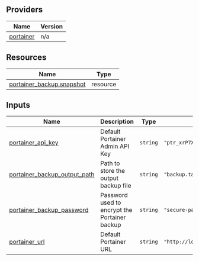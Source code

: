 <!-- BEGIN_TF_DOCS -->


## Providers

| Name | Version |
|------|---------|
| <a name="provider_portainer"></a> [portainer](#provider\_portainer) | n/a |

## Resources

| Name | Type |
|------|------|
| [portainer_backup.snapshot](https://registry.terraform.io/providers/portainer/portainer/latest/docs/resources/backup) | resource |

## Inputs

| Name | Description | Type | Default | Required |
|------|-------------|------|---------|:--------:|
| <a name="input_portainer_api_key"></a> [portainer\_api\_key](#input\_portainer\_api\_key) | Default Portainer Admin API Key | `string` | `"ptr_xrP7XWqfZEOoaCJRu5c8qKaWuDtVc2Zb07Q5g22YpS8="` | no |
| <a name="input_portainer_backup_output_path"></a> [portainer\_backup\_output\_path](#input\_portainer\_backup\_output\_path) | Path to store the output backup file | `string` | `"backup.tar.gz"` | no |
| <a name="input_portainer_backup_password"></a> [portainer\_backup\_password](#input\_portainer\_backup\_password) | Password used to encrypt the Portainer backup | `string` | `"secure-password-for-backup"` | no |
| <a name="input_portainer_url"></a> [portainer\_url](#input\_portainer\_url) | Default Portainer URL | `string` | `"http://localhost:9000"` | no |
<!-- END_TF_DOCS -->